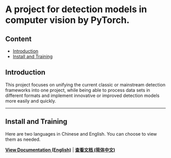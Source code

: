 # A project for detection models in computer vision by PyTorch.

## Content
- [Introduction](#introduction)
- [Install and Training](#install-and-training)

## Introduction
This project focuses on unifying the current classic or mainstream detection frameworks into one project, while being able to process data sets in different formats and implement innovative or improved detection models more easily and quickly.

---

## Install and Training
Here are two languages in Chinese and English. You can choose to view them as needed.

[**View Documentation (English)**](./docs/en/README.md) | [**查看文档 (简体中文)**](./docs/zh-CN/README.md)